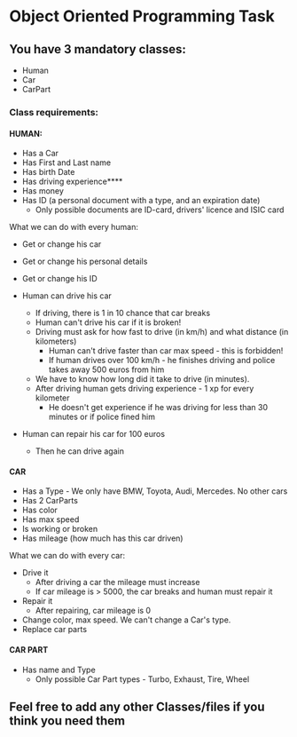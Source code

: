 # Object Oriented Programming Task
## You have 3 mandatory classes:
* Human
* Car
* CarPart

### Class requirements:
#### HUMAN:
* Has a Car
* Has First and Last name
* Has birth Date
* Has driving experience****
* Has money
* Has ID (a personal document with a type, and an expiration date)
    * Only possible documents are ID-card, drivers' licence and ISIC card

What we can do with every human:
* Get or change his car
* Get or change his personal details
* Get or change his ID
* Human can drive his car
    * If driving, there is 1 in 10 chance that car breaks
    * Human can't drive his car if it is broken!
    * Driving must ask for how fast to drive (in km/h) and what distance (in kilometers)
        * Human can't drive faster than car max speed - this is forbidden!
        * If human drives over 100 km/h - he finishes driving and police takes away 500 euros from him
    * We have to know how long did it take to drive (in minutes).
    * After driving human gets driving experience - 1 xp for every kilometer
        * He doesn't get experience if he was driving for less than 30 minutes or if police fined him


* Human can repair his car for 100 euros
    * Then he can drive again
    

#### CAR
* Has a Type - We only have BMW, Toyota, Audi, Mercedes. No other cars
* Has 2 CarParts
* Has color
* Has max speed
* Is working or broken
* Has mileage (how much has this car driven)

What we can do with every car:

* Drive it
    * After driving a car the mileage must increase
    * If car mileage is > 5000, the car breaks and human must repair it
* Repair it
    * After repairing, car mileage is 0
* Change color, max speed. We can't change a Car's type.
* Replace car parts


#### CAR PART
* Has name and Type
    * Only possible Car Part types - Turbo, Exhaust, Tire, Wheel
    
## Feel free to add any other Classes/files if you think you need them
